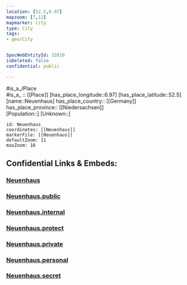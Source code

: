 ```yaml
---
location: [52.5,6.97] 
mapzoom: [7,12] 
mapmarker: city 
type: City
tags:
- geo/City


SpocWebEntityId: 32810
isDeleted: false
confidential: public

---
```

#is_a_/Place  
#is_a_ :: [[Place]] 
[has_place_longitude::6.97] 
[has_place_latitude::52.5] 
[name::Neuenhaus] 
has_place_country:: [[Germany]]  
has_place_province:: [[Niedersachsen]]  
[Population::] 
[Unknown::] 


```leaflet
id: Neuenhaus
coordinates: [[Neuenhaus]] 
markerFile: [[Neuenhaus]] 
defaultZoom: 11 
maxZoom: 18
```


## Confidential Links & Embeds: 

### [Neuenhaus](/_Standards/Earth/Continent/Europe/Europe~Central/Germany/Germany~West/Niedersachsen/counties~Niedersachsen/Grafschaft_Bentheim/cities~Bentheim/Neuenhaus.md) 

### [Neuenhaus.public](/_public/Earth/Continent/Europe/Europe~Central/Germany/Germany~West/Niedersachsen/counties~Niedersachsen/Grafschaft_Bentheim/cities~Bentheim/Neuenhaus.public.md) 

### [Neuenhaus.internal](/_internal/Earth/Continent/Europe/Europe~Central/Germany/Germany~West/Niedersachsen/counties~Niedersachsen/Grafschaft_Bentheim/cities~Bentheim/Neuenhaus.internal.md) 

### [Neuenhaus.protect](/_protect/Earth/Continent/Europe/Europe~Central/Germany/Germany~West/Niedersachsen/counties~Niedersachsen/Grafschaft_Bentheim/cities~Bentheim/Neuenhaus.protect.md) 

### [Neuenhaus.private](/_private/Earth/Continent/Europe/Europe~Central/Germany/Germany~West/Niedersachsen/counties~Niedersachsen/Grafschaft_Bentheim/cities~Bentheim/Neuenhaus.private.md) 

### [Neuenhaus.personal](/_personal/Earth/Continent/Europe/Europe~Central/Germany/Germany~West/Niedersachsen/counties~Niedersachsen/Grafschaft_Bentheim/cities~Bentheim/Neuenhaus.personal.md) 

### [Neuenhaus.secret](/_secret/Earth/Continent/Europe/Europe~Central/Germany/Germany~West/Niedersachsen/counties~Niedersachsen/Grafschaft_Bentheim/cities~Bentheim/Neuenhaus.secret.md)

